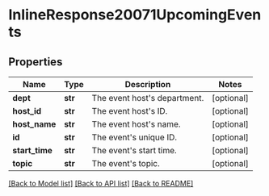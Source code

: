 # InlineResponse20071UpcomingEvents

## Properties
Name | Type | Description | Notes
------------ | ------------- | ------------- | -------------
**dept** | **str** | The event host&#x27;s department. | [optional] 
**host_id** | **str** | The event host&#x27;s ID. | [optional] 
**host_name** | **str** | The event host&#x27;s name. | [optional] 
**id** | **str** | The event&#x27;s unique ID. | [optional] 
**start_time** | **str** | The event&#x27;s start time. | [optional] 
**topic** | **str** | The event&#x27;s topic. | [optional] 

[[Back to Model list]](../README.md#documentation-for-models) [[Back to API list]](../README.md#documentation-for-api-endpoints) [[Back to README]](../README.md)

